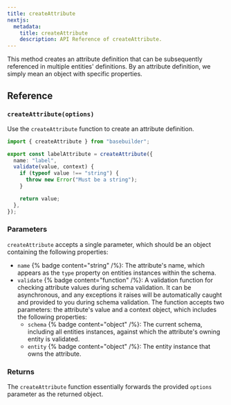 ```yaml
---
title: createAttribute
nextjs:
  metadata:
    title: createAttribute
    description: API Reference of createAttribute.
---
```


This method creates an attribute definition that can be subsequently referenced in multiple entities' definitions. By an attribute definition, we simply mean an object with specific properties.

## Reference

### `createAttribute(options)`

Use the `createAttribute` function to create an attribute definition.

```typescript
import { createAttribute } from "basebuilder";

export const labelAttribute = createAttribute({
  name: "label",
  validate(value, context) {
    if (typeof value !== "string") {
      throw new Error("Must be a string");
    }

    return value;
  },
});
```

### Parameters

`createAttribute` accepts a single parameter, which should be an object containing the following properties:

- `name` {% badge content="string" /%}: The attribute's name, which appears as the `type` property on entities instances within the schema.
- `validate` {% badge content="function" /%}: A validation function for checking attribute values during schema validation. It can be asynchronous, and any exceptions it raises will be automatically caught and provided to you during schema validation. The function accepts two parameters: the attribute's value and a context object, which includes the following properties:
  - `schema` {% badge content="object" /%}: The current schema, including all entities instances, against which the attribute's owning entity is validated.
  - `entity` {% badge content="object" /%}: The entity instance that owns the attribute.

### Returns

The `createAttribute` function essentially forwards the provided `options` parameter as the returned object.
